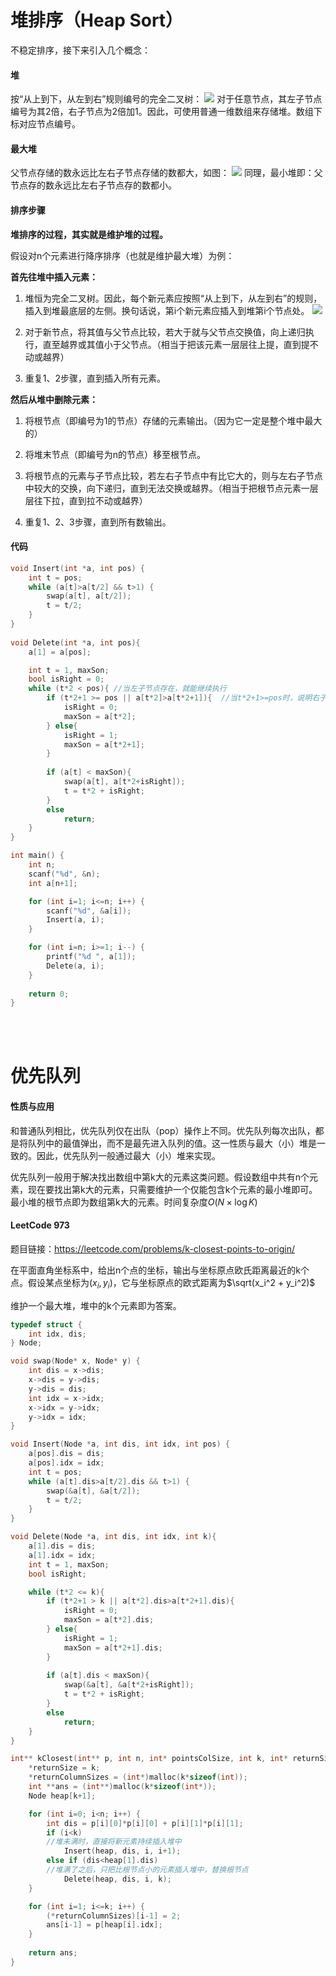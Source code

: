 # 堆排序（Heap Sort）
不稳定排序，接下来引入几个概念：
#### 堆
按“从上到下，从左到右”规则编号的完全二叉树：
![](堆排序与优先队列_1.png)
对于任意节点，其左子节点编号为其2倍，右子节点为2倍加1。因此，可使用普通一维数组来存储堆。数组下标对应节点编号。

#### 最大堆
父节点存储的数永远比左右子节点存储的数都大，如图：
![](堆排序与优先队列_2.png)
同理，最小堆即：父节点存的数永远比左右子节点存的数都小。

#### 排序步骤
**堆排序的过程，其实就是维护堆的过程。**

假设对n个元素进行降序排序（也就是维护最大堆）为例：

**首先往堆中插入元素：**

1. 堆恒为完全二叉树。因此，每个新元素应按照“从上到下，从左到右”的规则，插入到堆最底层的左侧。换句话说，第i个新元素应插入到堆第i个节点处。
![](堆排序与优先队列_3.png)


2. 对于新节点，将其值与父节点比较，若大于就与父节点交换值，向上递归执行，直至越界或其值小于父节点。（相当于把该元素一层层往上提，直到提不动或越界）

3. 重复1、2步骤，直到插入所有元素。

**然后从堆中删除元素：**

1. 将根节点（即编号为1的节点）存储的元素输出。（因为它一定是整个堆中最大的）

2. 将堆末节点（即编号为n的节点）移至根节点。

3. 将根节点的元素与子节点比较，若左右子节点中有比它大的，则与左右子节点中较大的交换，向下递归，直到无法交换或越界。（相当于把根节点元素一层层往下拉，直到拉不动或越界）

4. 重复1、2、3步骤，直到所有数输出。

#### 代码
```cpp
void Insert(int *a, int pos) {
    int t = pos;
    while (a[t]>a[t/2] && t>1) {
        swap(a[t], a[t/2]);
        t = t/2;       
    }
}
 
void Delete(int *a, int pos){
    a[1] = a[pos];

    int t = 1, maxSon;
    bool isRight = 0;
    while (t*2 < pos){ //当左子节点存在，就能继续执行
        if (t*2+1 >= pos || a[t*2]>a[t*2+1]){  //当t*2+1>=pos时，说明右子节点不存在
            isRight = 0; 
            maxSon = a[t*2];
        } else{
            isRight = 1;
            maxSon = a[t*2+1];
        }
        
        if (a[t] < maxSon){
            swap(a[t], a[t*2+isRight]);
            t = t*2 + isRight;
        } 
        else 
            return;
    }
}

int main() {
    int n;
    scanf("%d", &n);
    int a[n+1];

    for (int i=1; i<=n; i++) {
        scanf("%d", &a[i]);
        Insert(a, i);
    }

    for (int i=n; i>=1; i--) {
        printf("%d ", a[1]);
        Delete(a, i);
    }
        
    return 0;
}
```

<br/><br/>

# 优先队列
#### 性质与应用

和普通队列相比，优先队列仅在出队（pop）操作上不同。优先队列每次出队，都是将队列中的最值弹出，而不是最先进入队列的值。这一性质与最大（小）堆是一致的。因此，优先队列一般通过最大（小）堆来实现。

优先队列一般用于解决找出数组中第k大的元素这类问题。假设数组中共有n个元素，现在要找出第k大的元素，只需要维护一个仅能包含k个元素的最小堆即可。最小堆的根节点即为数组第k大的元素。时间复杂度$O(N\times \log K)$

#### LeetCode 973
题目链接：https://leetcode.com/problems/k-closest-points-to-origin/

在平面直角坐标系中，给出n个点的坐标，输出与坐标原点欧氏距离最近的k个点。假设某点坐标为$(x_i, y_i)$，它与坐标原点的欧式距离为$\sqrt(x_i^2 + y_i^2)$

维护一个最大堆，堆中的k个元素即为答案。
```cpp
typedef struct {
    int idx, dis;
} Node;

void swap(Node* x, Node* y) {
    int dis = x->dis;
    x->dis = y->dis;
    y->dis = dis;
    int idx = x->idx;
    x->idx = y->idx;
    y->idx = idx;
}

void Insert(Node *a, int dis, int idx, int pos) {
    a[pos].dis = dis;
    a[pos].idx = idx;
    int t = pos;
    while (a[t].dis>a[t/2].dis && t>1) {
        swap(&a[t], &a[t/2]);
        t = t/2;       
    }
}

void Delete(Node *a, int dis, int idx, int k){
    a[1].dis = dis;
    a[1].idx = idx;
    int t = 1, maxSon;
    bool isRight;

    while (t*2 <= k){ 
        if (t*2+1 > k || a[t*2].dis>a[t*2+1].dis){ 
            isRight = 0; 
            maxSon = a[t*2].dis;
        } else{
            isRight = 1;
            maxSon = a[t*2+1].dis;
        }
        
        if (a[t].dis < maxSon){
            swap(&a[t], &a[t*2+isRight]);
            t = t*2 + isRight;
        } 
        else 
            return;
    }
}

int** kClosest(int** p, int n, int* pointsColSize, int k, int* returnSize, int** returnColumnSizes){
    *returnSize = k;
    *returnColumnSizes = (int*)malloc(k*sizeof(int));
    int **ans = (int**)malloc(k*sizeof(int*));
    Node heap[k+1];

    for (int i=0; i<n; i++) {
        int dis = p[i][0]*p[i][0] + p[i][1]*p[i][1];
        if (i<k)    
        //堆未满时，直接将新元素持续插入堆中
            Insert(heap, dis, i, i+1);
        else if (dis<heap[1].dis) 
        //堆满了之后，只把比根节点小的元素插入堆中，替换根节点
            Delete(heap, dis, i, k);
    }

    for (int i=1; i<=k; i++) {
        (*returnColumnSizes)[i-1] = 2;
        ans[i-1] = p[heap[i].idx];
    }
    
    return ans;
}
```

